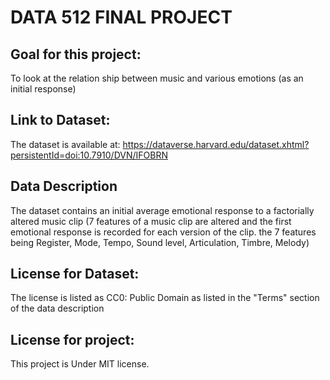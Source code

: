 # DATA 512 FINAL PROJECT 

## Goal for this project:
To look at the relation ship between music and various emotions (as an initial response)

## Link to Dataset:

The dataset is available at: https://dataverse.harvard.edu/dataset.xhtml?persistentId=doi:10.7910/DVN/IFOBRN

## Data Description

The dataset contains an initial average emotional response to a factorially altered music clip (7 features of a music clip are altered and the first emotional response is recorded for each version of the clip. the 7 features being Register, Mode, Tempo, Sound level, Articulation, Timbre, Melody)

## License for Dataset:

The license is listed as CC0: Public Domain as listed in the "Terms" section of the data description

## License for project:

This project is Under MIT license.
